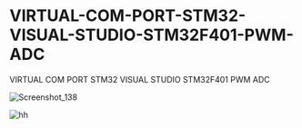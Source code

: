 # VIRTUAL-COM-PORT-STM32-VISUAL-STUDIO-STM32F401-PWM-ADC
VIRTUAL COM PORT STM32 VISUAL STUDIO STM32F401 PWM ADC

![Screenshot_138](https://user-images.githubusercontent.com/31142397/216728090-6b830fa8-84fd-4e2d-82a2-4b2d10681504.jpg)

![hh](https://user-images.githubusercontent.com/31142397/216730464-d8136529-9f0b-4efb-bc94-ee44631b72b2.jpg)


